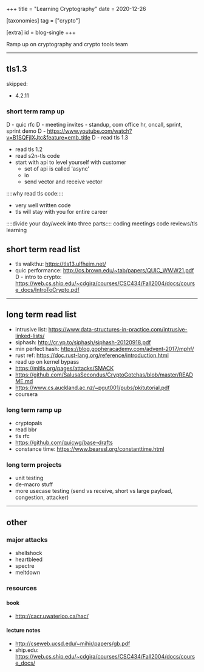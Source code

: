 +++
title = "Learning Cryptography"
date = 2020-12-26


[taxonomies]
tag = ["crypto"]

[extra]
id = blog-single
+++

Ramp up on cryptography and crypto tools team
<!-- more -->

-----------------


## tls1.3
skipped:
- 4.2.11


### short term ramp up
D - quic rfc
D - meeting invites - standup, com office hr, oncall, sprint, sprint demo
D - https://www.youtube.com/watch?v=B1SQFjIXJtc&feature=emb_title
D - read tls 1.3
- read tls 1.2
- read s2n-tls code
- start with api to level yourself with customer
  - set of api is called 'async'
  - io
  - send vector and receive vector

::::why read tls code::::
- very well written code
- tls will stay with you for entire career

::::divide your day/week into three parts::::
coding
meetings
code reviews/tls learning

## short term read list
- tls walkthu: https://tls13.ulfheim.net/
- quic performance: http://cs.brown.edu/~tab/papers/QUIC_WWW21.pdf
D - intro to crypto: https://web.cs.ship.edu/~cdgira/courses/CSC434/Fall2004/docs/course_docs/IntroToCrypto.pdf

-------------------

## long term read list
- intrusive list: https://www.data-structures-in-practice.com/intrusive-linked-lists/
- siphash: http://cr.yp.to/siphash/siphash-20120918.pdf
- min perfect hash: https://blog.gopheracademy.com/advent-2017/mphf/
- rust ref: https://doc.rust-lang.org/reference/introduction.html
- read up on kernel bypass
- https://mitls.org/pages/attacks/SMACK
- https://github.com/SalusaSecondus/CryptoGotchas/blob/master/README.md
- https://www.cs.auckland.ac.nz/~pgut001/pubs/pkitutorial.pdf
- coursera

### long term ramp up
- cryptopals
- read bbr
- tls rfc
- https://github.com/quicwg/base-drafts
- constance time: https://www.bearssl.org/constanttime.html

### long term projects
- unit testing
- de-macro stuff
- more usecase testing (send vs receive, short vs large payload, congestion, attacker)

-----------------

## other
### major attacks
- shellshock
- heartbleed
- spectre
- meltdown

### resources
#### book
- http://cacr.uwaterloo.ca/hac/
#### lecture notes
- http://cseweb.ucsd.edu/~mihir/papers/gb.pdf
- ship.edu: https://web.cs.ship.edu/~cdgira/courses/CSC434/Fall2004/docs/course_docs/
